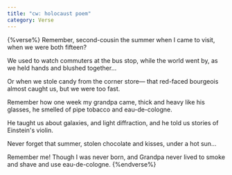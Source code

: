 ```yaml
---
title: "cw: holocaust poem"
category: Verse
---
```


{%verse%}
Remember, second-cousin
the summer when I came to visit,
when we were both fifteen?<!--more-->

We used to watch commuters at the bus stop,
while the world went by, as we held hands
and blushed together…

Or when we stole candy from the corner store—
that red-faced bourgeois
almost caught us, but we were too fast.

Remember how one week my grandpa came,
thick and heavy like his glasses, he smelled
of pipe tobacco and eau-de-cologne.

He taught us about galaxies, and light
diffraction, and he told us stories
of Einstein's violin.

Never forget that summer, stolen
chocolate and kisses, under a hot sun…

Remember me! Though I was never born,
and Grandpa never lived to smoke
and shave and use eau-de-cologne.
{%endverse%}
